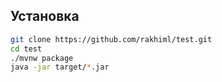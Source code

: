 
## Установка

```bash
git clone https://github.com/rakhiml/test.git
cd test
./mvnw package
java -jar target/*.jar
```
